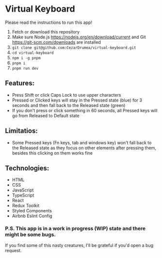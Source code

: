 # Virtual Keyboard

Please read the instructions to run this app!

1. Fetch or download this repository
2. Make sure Node.js https://nodejs.org/en/download/current and Git https://git-scm.com/downloads are installed
3. `git clone git@github.com:CezarDrumea/virtual-keyboard.git`
4. `cd virtual-keyboard`
5. `npm i -g pnpm`
6. `pnpm i`
7. `pnpm run dev`

## Features:
- Press Shift or click Caps Lock to use upper characters
- Pressed or Clicked keys will stay in the Pressed state (blue) for 3 seconds and then fall back to the Released state (green)
- If you don't press or click something in 60 seconds, all Pressed keys will go from Released to Default state

## Limitatios:
- Some Pressed keys (Fn keys, tab and windows key) won't fall back to the Released state as they focus on other elements after pressing them, besides this clicking on them works fine

## Technologies:
- HTML
- CSS
- JavaScript
- TypeScript
- React
- Redux Toolkit
- Styled Components
- Airbnb Eslint Config

### P.S. This app is in a work in progress (WIP) state and there might be some bugs. 
If you find some of this nasty creatures, I'll be grateful if you'd open a bug request.
